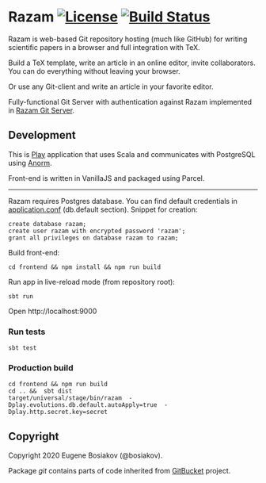 Razam [![License](https://img.shields.io/badge/License-Apache%202.0-blue.svg)](https://github.com/razam/razam/blob/master/LICENSE) [![Build Status](https://travis-ci.org/razamgit/razam.svg?branch=master)](https://travis-ci.org/razamgit/razam)
=====

Razam is web-based Git repository hosting (much like GitHub) for writing scientific papers in a browser and full integration with TeX.

Build a TeX template, write an article in an online editor, invite collaborators. You can do everything without leaving your browser.

Or use any Git-client and write an article in your favorite editor.

Fully-functional Git Server with authentication against Razam implemented in [Razam Git Server](https://github.com/razamgit/gitserver).

## Development

This is [Play](https://playframework.com/documentation/latest/Home) application that uses Scala and communicates with PostgreSQL using [Anorm](https://playframework.github.io/anorm/).

Front-end is written in VanillaJS and packaged using Parcel.

---

Razam requires Postgres database. You can find default credentials in [application.conf](https://github.com/razamgit/razam/blob/master/conf/application.conf) (db.default section). Snippet for creation:

```
create database razam;
create user razam with encrypted password 'razam';
grant all privileges on database razam to razam;
```

Build front-end:

```
cd frontend && npm install && npm run build
```

Run app in live-reload mode (from repository root):

```
sbt run
```

Open http://localhost:9000

### Run tests

```
sbt test
```

### Production build

```
cd frontend && npm run build
cd .. &&  sbt dist
target/universal/stage/bin/razam  -Dplay.evolutions.db.default.autoApply=true  -Dplay.http.secret.key=secret
```

## Copyright

Copyright 2020 Eugene Bosiakov (@bosiakov).

Package *git* contains parts of code inherited from [GitBucket](https://github.com/gitbucket/gitbucket) project.
